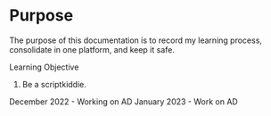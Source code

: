 # Purpose
The purpose of this documentation is to record my learning process, consolidate in one platform, and keep it safe. 

Learning Objective
1. Be a scriptkiddie. 

December 2022 - Working on AD
January 2023 - Work on AD

